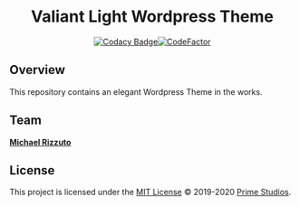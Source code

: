 <div align="center">

# Valiant Light Wordpress Theme

[![Codacy Badge](https://api.codacy.com/project/badge/Grade/f9d46a8ecf0a4345b865bf4d08746098)](https://app.codacy.com/gh/MichaelRizzuto/Valiant-Wordpress-Theme-Light?utm_source=github.com&utm_medium=referral&utm_content=MichaelRizzuto/Valiant-Wordpress-Theme-Light&utm_campaign=Badge_Grade)[![CodeFactor](https://www.codefactor.io/repository/github/primestudios/primestudios.co/badge)](https://www.codefactor.io/repository/github/michaelrizzuto/valiant-wordpress-theme-light/)

</div>

## Overview

This repository contains an elegant Wordpress Theme in the works.

## Team

**[Michael Rizzuto](https://github.com/MichaelRizzuto)**

## License

This project is licensed under the [MIT License](./LICENSE.md) &copy; 2019-2020 [Prime Studios](https://github.com/PrimeStudios/).
